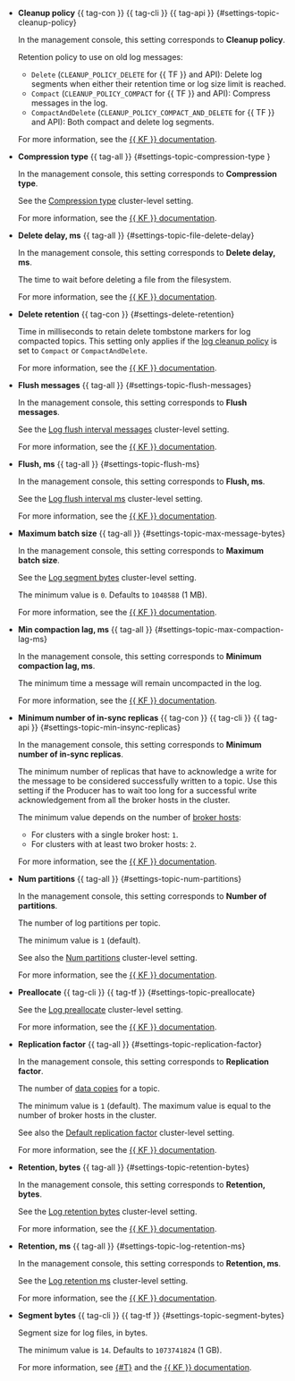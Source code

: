 * **Cleanup policy** {{ tag-con }} {{ tag-cli }} {{ tag-api }} {#settings-topic-cleanup-policy}

    In the management console, this setting corresponds to **Cleanup policy**.

    Retention policy to use on old log messages:
    * `Delete` (`CLEANUP_POLICY_DELETE` for {{ TF }} and API): Delete log segments when either their retention time or log size limit is reached.
    * `Compact` (`CLEANUP_POLICY_COMPACT` for {{ TF }} and API): Compress messages in the log.
    * `CompactAndDelete` (`CLEANUP_POLICY_COMPACT_AND_DELETE` for {{ TF }} and API): Both compact and delete log segments.

    For more information, see the [{{ KF }} documentation](https://kafka.apache.org/documentation/#cleanup.policy).

* **Compression type** {{ tag-all }} {#settings-topic-compression-type }

    In the management console, this setting corresponds to **Compression type**.

    See the [Compression type](#settings-compression-type) cluster-level setting.

    For more information, see the [{{ KF }} documentation](https://kafka.apache.org/documentation/#topicconfigs_compression.type).

* **Delete delay, ms** {{ tag-all }} {#settings-topic-file-delete-delay}

    In the management console, this setting corresponds to **Delete delay, ms**.

    The time to wait before deleting a file from the filesystem.

    For more information, see the [{{ KF }} documentation](https://kafka.apache.org/documentation/#file.delete.delay.ms).

* **Delete retention** {{ tag-con }} {#settings-delete-retention}

    Time in milliseconds to retain delete tombstone markers for log compacted topics. This setting only applies if the [log cleanup policy](#settings-topic-cleanup-policy) is set to `Compact` or `CompactAndDelete`.

    For more information, see the [{{ KF }} documentation](https://kafka.apache.org/documentation/#retention.ms).

* **Flush messages** {{ tag-all }} {#settings-topic-flush-messages}

    In the management console, this setting corresponds to **Flush messages**.

    See the [Log flush interval messages](#settings-log-flush-interval-messages) cluster-level setting.

    For more information, see the [{{ KF }} documentation](https://kafka.apache.org/documentation/#topicconfigs_flush.messages).

* **Flush, ms** {{ tag-all }} {#settings-topic-flush-ms}

    In the management console, this setting corresponds to **Flush, ms**.

    See the [Log flush interval ms](#settings-log-flush-interval-ms) cluster-level setting.

    For more information, see the [{{ KF }} documentation](https://kafka.apache.org/documentation/#topicconfigs_flush.ms).

* **Maximum batch size** {{ tag-all }} {#settings-topic-max-message-bytes}

    In the management console, this setting corresponds to **Maximum batch size**.

    See the [Log segment bytes](#settings-log-segment-bytes) cluster-level setting.

    The minimum value is `0`. Defaults to `1048588` (1 MB).

    For more information, see the [{{ KF }} documentation](https://kafka.apache.org/documentation/#retention.bytes).

* **Min compaction lag, ms** {{ tag-all }} {#settings-topic-max-compaction-lag-ms}

    In the management console, this setting corresponds to **Minimum compaction lag, ms**.

    The minimum time a message will remain uncompacted in the log.

    For more information, see the [{{ KF }} documentation](https://kafka.apache.org/documentation/#min.compaction.lag.ms).

* **Minimum number of in-sync replicas** {{ tag-con }} {{ tag-cli }} {{ tag-api }} {#settings-topic-min-insync-replicas}

    In the management console, this setting corresponds to **Minimum number of in-sync replicas**.

    The minimum number of replicas that have to acknowledge a write for the message to be considered successfully written to a topic. Use this setting if the Producer has to wait too long for a successful write acknowledgement from all the broker hosts in the cluster.

    The minimum value depends on the number of [broker hosts](../../../managed-kafka/concepts/brokers.md):
    * For clusters with a single broker host: `1`.
    * For clusters with at least two broker hosts: `2`.

    For more information, see the [{{ KF }} documentation](https://kafka.apache.org/documentation/#topicconfigs_min.insync.replicas).

* **Num partitions** {{ tag-all }} {#settings-topic-num-partitions}

    In the management console, this setting corresponds to **Number of partitions**.

    The number of log partitions per topic.

    The minimum value is `1` (default).

    See also the [Num partitions](#settings-num-partitions) cluster-level setting.

    For more information, see the [{{ KF }} documentation](https://kafka.apache.org/documentation/#brokerconfigs_num.partitions).

* **Preallocate** {{ tag-cli }} {{ tag-tf }} {#settings-topic-preallocate}

    See the [Log preallocate](#settings-log-preallocate) cluster-level setting.

    For more information, see the [{{ KF }} documentation](https://kafka.apache.org/documentation/#topicconfigs_preallocate).

* **Replication factor** {{ tag-all }} {#settings-topic-replication-factor}

    In the management console, this setting corresponds to **Replication factor**.

    The number of [data copies](../../../managed-kafka/concepts/brokers.md) for a topic.

    The minimum value is `1` (default). The maximum value is equal to the number of broker hosts in the cluster.

    See also the [Default replication factor](#settings-default-replication-factor) cluster-level setting.

    For more information, see the [{{ KF }} documentation](https://kafka.apache.org/documentation/#streamsconfigs_replication.factor).

* **Retention, bytes** {{ tag-all }} {#settings-topic-retention-bytes}

    In the management console, this setting corresponds to **Retention, bytes**.

    See the [Log retention bytes](#settings-log-retention-bytes) cluster-level setting.

    For more information, see the [{{ KF }} documentation](https://kafka.apache.org/documentation/#topicconfigs_retention.bytes).

* **Retention, ms** {{ tag-all }} {#settings-topic-log-retention-ms}

    In the management console, this setting corresponds to **Retention, ms**.

    See the [Log retention ms](#settings-log-retention-ms) cluster-level setting.

    For more information, see the [{{ KF }} documentation](https://kafka.apache.org/documentation/#topicconfigs_retention.ms).

* **Segment bytes** {{ tag-cli }} {{ tag-tf }} {#settings-topic-segment-bytes}

    Segment size for log files, in bytes.

    The minimum value is `14`. Defaults to `1073741824` (1 GB).

    For more information, see [{#T}](../../../managed-kafka/concepts/storage.md#maximum-log-segment-size) and the [{{ KF }} documentation](https://kafka.apache.org/documentation/#topicconfigs_segment.bytes).


